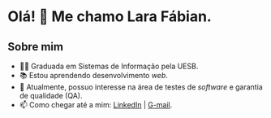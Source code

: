 # Olá! 👋 Me chamo Lara Fábian.

## Sobre mim
- 👩‍🎓 Graduada em Sistemas de Informação pela UESB. 
- 📚 Estou aprendendo desenvolvimento *web*.
- 🎯 Atualmente, possuo interesse na área de testes de *software* e garantia de qualidade (QA).
- 📫 Como chegar até a mim: [LinkedIn](https://www.linkedin.com/in/lara-f%C3%A1bian-a-0046ba197/) | [G-mail](mailto:larafabian061@gmail.com).



<!--
**Lara-Fabian-Almeida/Lara-Fabian-Almeida** is a ✨ _special_ ✨ repository because its `README.md` (this file) appears on your GitHub profile.

Here are some ideas to get you started:

- 🔭 I’m currently working on ...
- 🌱 I’m currently learning ...
- 👯 I’m looking to collaborate on ...
- 🤔 I’m looking for help with ...
- 💬 Ask me about ...
- 📫 How to reach me: ...
- 😄 Pronouns: ...
- ⚡ Fun fact: ...
-->
